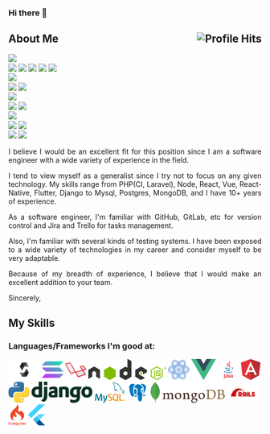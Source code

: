 ### Hi there 👋

<!--
**neocxf/neocxf** is a ✨ _special_ ✨ repository because its `README.md` (this file) appears on your GitHub profile.

Here are some ideas to get you started:

- 🔭 I’m currently working on ...
- 🌱 I’m currently learning ...
- 👯 I’m looking to collaborate on ...
- 🤔 I’m looking for help with ...
- 💬 Ask me about ...
- 📫 How to reach me: ...
- 😄 Pronouns: ...
- ⚡ Fun fact: ...
-->


<h2>About Me <img align="right" alt="Profile Hits" src="https://komarev.com/ghpvc/?username=neocxf&style=flat-square"></h2>

![](https://img.shields.io/badge/Javascript-javascript-yellow?style=flat&logo=javascript&logoColor=white&color=2bbc8a)
<br>
![](https://img.shields.io/badge/NodeJS-NodeJS-informational?style=flat&logo=node.js&logoColor=white&color=2bbc8a)
![](https://img.shields.io/badge/ReactJs-ReactJs-informational?style=flat&logo=react&logoColor=white&color=2bbc8a)
![](https://img.shields.io/badge/Angular-Angular-informational?style=flat&logo=angular&logoColor=white&color=2bbc8a)
![](https://img.shields.io/badge/VueJS-VueJS-informational?style=flat&logo=vue.js&logoColor=white&color=2bbc8a)
![](https://img.shields.io/badge/Express-express-informational?style=flat&logo=express&logoColor=white&color=2bbc8a)
<br>
![](https://img.shields.io/badge/Php-php-yellow?style=flat&logo=php&logoColor=white&color=2bbc8a)
<br>
![](https://img.shields.io/badge/Codeigniter-Codeignither-informational?style=flat&logo=codeigniter&logoColor=white&color=2bbc8a)
![](https://img.shields.io/badge/Laravel-Laravel-informational?style=flat&logo=laravel&logoColor=white&color=2bbc8a)
<br>
![](https://img.shields.io/badge/Python-Python-informational?style=flat&logo=python&logoColor=white&color=2bbc8a)
<br>
![](https://img.shields.io/badge/Mysql-Mysql-informational?style=flat&logo=Mysql&logoColor=white&color=2bbc8a)
![](https://img.shields.io/badge/Mongo-mongo-informational?style=flat&logo=mongodb&logoColor=white&color=2bbc8a)
<br>
![](https://img.shields.io/badge/Blockchain-blockchain-yellow?style=flat&logo=blockchain.com&logoColor=white&color=2bbc8a)
<br>
![](https://img.shields.io/badge/solidity-solidity-informational?style=flat&logo=solidity&logoColor=white&color=2bbc8a)
![](https://img.shields.io/badge/Solana-Solana-informational?style=flat&logo=solana&logoColor=white&color=2bbc8a)
<br>
![](https://img.shields.io/badge/Flutter-Flutter-informational?style=flat&logo=Flutter&logoColor=white&color=2bbc8a)
![](https://img.shields.io/badge/ReactNative-ReactNative-informational?style=flat&logo=ReactNative&logoColor=white&color=2bbc8a)

<p align="justify">I believe I would be an excellent fit for this position since I am a software engineer with a wide variety of experience in the field.</p>

<p align="justify">I tend to view myself as a generalist since I try not to focus on any given technology. 
My skills range from PHP(CI, Laravel), Node, React, Vue, React-Native, Flutter, Django to Mysql, Postgres, MongoDB, 
and I have 10+ years of experience. </p>

<p align="justify">As a software engineer, I'm familiar with GitHub, GitLab, etc for version control and Jira and Trello for tasks management.</p>

<p align="justify">Also, I'm familiar with several kinds of testing systems.
I have been exposed to a wide variety of technologies in my career and consider myself to be very adaptable.</p>

<p align="justify">Because of my breadth of experience, I believe that I would make an excellent addition to your team.

Sincerely,</p>

## My Skills

### Languages/Frameworks I'm good at:
<code><a href="https://solidity.com/"><img alt="Solidity" title="Solidity" src="https://github.com/neymarjohn/logos/blob/master/solidity.png" height="42"></a></code>
<code><a href="https://solana.com/"><img alt="Solana" title="Solana" src="https://github.com/neymarjohn/logos/blob/master/solana.png" height="42"></a></code>
<code><a href="https://laravel.com"><img alt="Laravel" title="Laravel" src="https://github.com/neymarjohn/logos/blob/master/laravel.png" height="42"></a></code>
<code><a href="https://nodejs.org"><img alt="Node.js" title="Node.js" src="https://github.com/neymarjohn/logos/blob/master/nodejs.png" height="42"></a></code>
<code><a href="https://reactjs.org"><img alt="React.js" title="React.js" src="https://github.com/neymarjohn/logos/blob/master/react.png" height="42"></a></code>
<code><a href="https://vuejs.org"><img alt="Vue.js" title="Vue.js" src="https://github.com/neymarjohn/logos/blob/master/vue.png" height="42"></a></code>
<code><a href="https://java.com"><img alt="Java" title="Java" src="https://github.com/neymarjohn/logos/blob/master/java.png" height="42"></a></code>
<code><a href="https://angular.io/"><img alt="Angular" title="Agnular" src="https://github.com/neymarjohn/logos/blob/master/angular.png" height="42"></a></code>
<code><a href="https://python.org"><img alt="Python" title="Python" src="https://github.com/neymarjohn/logos/blob/master/python.png" height="42"></a></code>
<code><a href="https://www.djangoproject.com"><img alt="Django" title="Django" src="https://github.com/neymarjohn/logos/blob/master/django.png" height="42"></a></code>
<code><a href="https://www.mysql.com"><img alt="mysql" title="Mysql" src="https://github.com/neymarjohn/logos/blob/master/mysql.png" height="42"></a></code>
<code><a href="https://www.postgresql.org"><img alt="PostgreSQL" title="PostgreSQL" src="https://github.com/neymarjohn/logos/blob/master/postgres.png" height="42"></a></code>
<code><a href="https://www.mongodb.com"><img alt="Mongodb" title="Mongodb" src="https://github.com/neymarjohn/logos/blob/master/mongodb.png" height="42"></a></code>
<code><a href="https://www.rubyonrails.org"><img alt="Ruby on Rails" title="Ruby on Rails" src="https://github.com/neymarjohn/logos/blob/master/rubyonrails.png" height="42"></a></code>
<code><a href="https://codeigniter.com/"><img alt="Codeigniter" title="Codeigniter" src="https://github.com/neymarjohn/logos/blob/master/codeignitor.png" height="42"></a></code>
<code><a href="https://flutter.dev"><img alt="Flutter" title="Flutter" src="https://github.com/neymarjohn/logos/blob/master/flutter.png" height="42"></a></code>

<!-- <p align="center">
  <a href="https://github.com/neymarjohn"> 
    <img  src="https://github-readme-stats.vercel.app/api?username=NeymarJohn&&show_icons=true&theme=radical"/>
  </a>
  <img src = "https://github-readme-stats.vercel.app/api/top-langs/?username=NeymarJohn&langs_count=8&layout=compact&theme=tokyonight&include_all_commits=true" height="195px">
</p> -->
